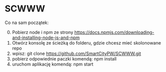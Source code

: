 # SCWWW

Co na sam początek:

0. Pobierz node i npm ze strony https://docs.npmjs.com/downloading-and-installing-node-js-and-npm
1. Otwórz konsolę ze ścieżką do folderu, gdzie chcesz mieć skolonowane repo
2. wpisz: git clone https://github.com/SmartCityPW/SCWWW.git
3. pobierz odpowiednie paczki komendą: npm install
4. uruchom aplikację komendą: npm start
